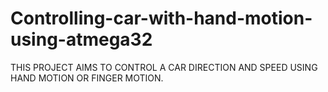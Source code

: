 # Controlling-car-with-hand-motion-using-atmega32
THIS PROJECT AIMS TO CONTROL A CAR DIRECTION AND SPEED USING HAND MOTION OR FINGER MOTION.
